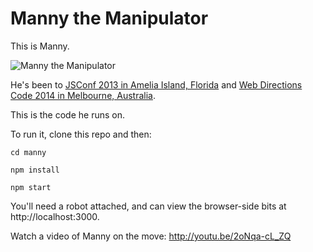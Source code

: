 Manny the Manipulator
===

This is Manny. 

![Manny the Manipulator](../manny.png)

He's been to [JSConf 2013 in Amelia Island, Florida](https://speakerdeck.com/rockbot/ai-dot-js-robots-with-brains) and [Web Directions Code 2014 in Melbourne, Australia](https://speakerdeck.com/rockbot/you-can-do-what-with-math-now).

This is the code he runs on.

To run it, clone this repo and then:

```
cd manny

npm install

npm start
```

You'll need a robot attached, and can view the browser-side bits at http://localhost:3000.

Watch a video of Manny on the move: http://youtu.be/2oNqa-cL_ZQ
